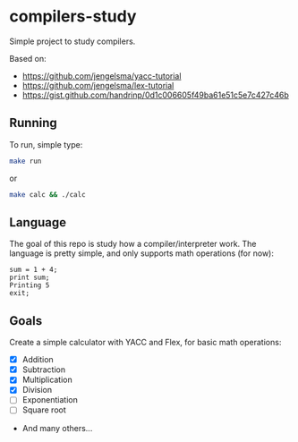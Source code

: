 # compilers-study

Simple project to study compilers.

Based on:
- https://github.com/jengelsma/yacc-tutorial
- https://github.com/jengelsma/lex-tutorial
- https://gist.github.com/handrinp/0d1c006605f49ba61e51c5e7c427c46b

## Running

To run, simple type:
```bash
make run
```

or

```bash
make calc && ./calc
```

## Language
The goal of this repo is study how a compiler/interpreter work. The language is pretty simple,
and only supports math operations (for now):
```
sum = 1 + 4;
print sum;
Printing 5
exit;
```

## Goals
Create a simple calculator with YACC and Flex, for basic math operations:
- [x] Addition
- [x] Subtraction
- [x] Multiplication
- [x] Division
- [ ] Exponentiation
- [ ] Square root
- And many others...
